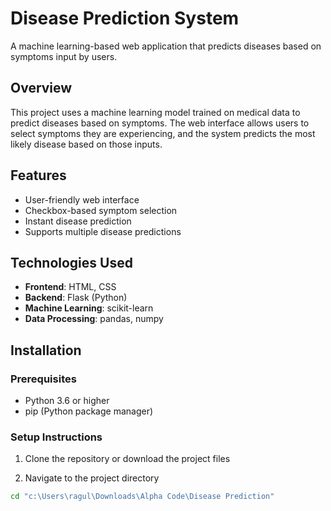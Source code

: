 # Disease Prediction System

A machine learning-based web application that predicts diseases based on symptoms input by users.

## Overview

This project uses a machine learning model trained on medical data to predict diseases based on symptoms. The web interface allows users to select symptoms they are experiencing, and the system predicts the most likely disease based on those inputs.

## Features

- User-friendly web interface
- Checkbox-based symptom selection
- Instant disease prediction
- Supports multiple disease predictions

## Technologies Used

- **Frontend**: HTML, CSS
- **Backend**: Flask (Python)
- **Machine Learning**: scikit-learn
- **Data Processing**: pandas, numpy

## Installation

### Prerequisites

- Python 3.6 or higher
- pip (Python package manager)

### Setup Instructions

1. Clone the repository or download the project files

2. Navigate to the project directory
```bash
cd "c:\Users\ragul\Downloads\Alpha Code\Disease Prediction"
```